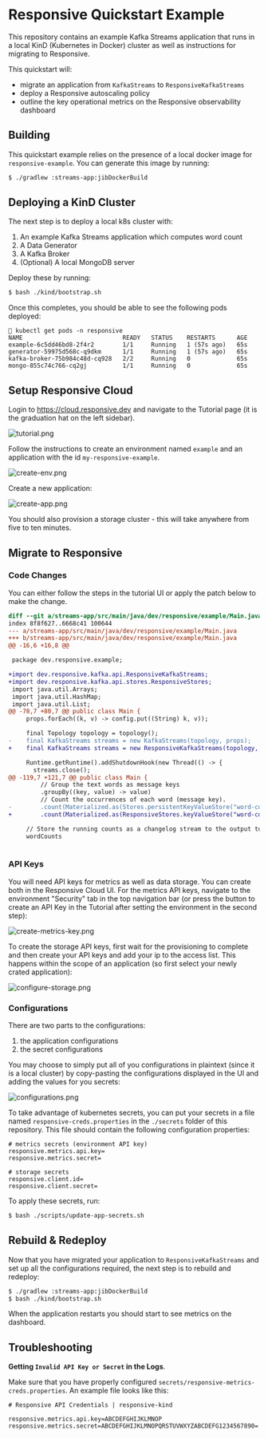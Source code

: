 # Responsive Quickstart Example

This repository contains an example Kafka Streams application that runs in a 
local KinD (Kubernetes in Docker) cluster as well as instructions for migrating
to Responsive.

This quickstart will:
- migrate an application from `KafkaStreams` to `ResponsiveKafkaStreams`
- deploy a Responsive autoscaling policy
- outline the key operational metrics on the Responsive observability dashboard

## Building

This quickstart example relies on the presence of a local docker image for
`responsive-example`. You can generate this image by running:

```bash
$ ./gradlew :streams-app:jibDockerBuild
```

## Deploying a KinD Cluster

The next step is to deploy a local k8s cluster with:
1. An example Kafka Streams application which computes word count
2. A Data Generator
3. A Kafka Broker
4. (Optional) A local MongoDB server

Deploy these by running:
```bash
$ bash ./kind/bootstrap.sh
```

Once this completes, you should be able to see the following pods deployed:
```
 kubectl get pods -n responsive
NAME                            READY   STATUS    RESTARTS      AGE
example-6c5dd46bd8-2f4r2        1/1     Running   1 (57s ago)   65s
generator-59975d568c-q9dkm      1/1     Running   1 (57s ago)   65s
kafka-broker-75b984c48d-cq928   2/2     Running   0             65s
mongo-855c74c766-cq2gj          1/1     Running   0             65s
```

## Setup Responsive Cloud

Login to https://cloud.responsive.dev and navigate to the Tutorial page (it
is the graduation hat on the left sidebar). 

![tutorial.png](tutorial.png)

Follow the instructions to create an environment named `example` and an 
application with the id `my-responsive-example`.

![create-env.png](create-env.png)

Create a new application:

![create-app.png](create-app.png)

You should also provision a storage cluster - this will take anywhere from
five to ten minutes.

## Migrate to Responsive

### Code Changes

You can either follow the steps in the tutorial UI or apply the patch below to
make the change.

```diff
diff --git a/streams-app/src/main/java/dev/responsive/example/Main.java b/streams-app/src/main/java/dev/responsive/example/Main.java
index 8f8f627..6668c41 100644
--- a/streams-app/src/main/java/dev/responsive/example/Main.java
+++ b/streams-app/src/main/java/dev/responsive/example/Main.java
@@ -16,6 +16,8 @@

 package dev.responsive.example;

+import dev.responsive.kafka.api.ResponsiveKafkaStreams;
+import dev.responsive.kafka.api.stores.ResponsiveStores;
 import java.util.Arrays;
 import java.util.HashMap;
 import java.util.List;
@@ -78,7 +80,7 @@ public class Main {
     props.forEach((k, v) -> config.put((String) k, v));

     final Topology topology = topology();
-    final KafkaStreams streams = new KafkaStreams(topology, props);
+    final KafkaStreams streams = new ResponsiveKafkaStreams(topology, props);

     Runtime.getRuntime().addShutdownHook(new Thread(() -> {
       streams.close();
@@ -119,7 +121,7 @@ public class Main {
         // Group the text words as message keys
         .groupBy((key, value) -> value)
         // Count the occurrences of each word (message key).
-        .count(Materialized.as(Stores.persistentKeyValueStore("word-counts")));
+        .count(Materialized.as(ResponsiveStores.keyValueStore("word-counts")));

     // Store the running counts as a changelog stream to the output topic.
     wordCounts
     
```

### API Keys

You will need API keys for metrics as well as data storage. You can create
both in the Responsive Cloud UI. For the metrics API keys, navigate to the
environment "Security" tab in the top navigation bar (or press the button
to create an API Key in the Tutorial after setting the environment in the
second step):

![create-metrics-key.png](create-metrics-key.png)

To create the storage API keys, first wait for the provisioning to complete
and then create your API keys and add your ip to the access list. This happens
within the scope of an application (so first select your newly crated application):

![configure-storage.png](configure-storage.png)

### Configurations

There are two parts to the configurations:

1. the application configurations
2. the secret configurations

You may choose to simply put all of you configurations in plaintext (since it is
a local cluster) by copy-pasting the configurations displayed in the UI and adding
the values for you secrets:

![configurations.png](configurations.png)

To take advantage of kubernetes secrets, you can put your secrets in
a file named `responsive-creds.properties` in the `./secrets`
folder of this repository. This file should contain the following
configuration properties:

```properties
# metrics secrets (environment API key)
responsive.metrics.api.key=
responsive.metrics.secret=

# storage secrets
responsive.client.id=
responsive.client.secret=
```

To apply these secrets, run:

```bash
$ bash ./scripts/update-app-secrets.sh
```

## Rebuild & Redeploy

Now that you have migrated your application to `ResponsiveKafkaStreams` and set
up all the configurations required, the next step is to rebuild and redeploy:

```bash
$ ./gradlew :streams-app:jibDockerBuild
$ bash ./kind/bootstrap.sh
```

When the application restarts you should start to see metrics on the dashboard.

## Troubleshooting

**Getting `Invalid API Key or Secret` in the Logs**.

Make sure that you have properly configured `secrets/responsive-metrics-creds.properties`. An
example file looks like this:
```properties
# Responsive API Credentials | responsive-kind

responsive.metrics.api.key=ABCDEFGHIJKLMNOP
responsive.metrics.secret=ABCDEFGHIJKLMNOPQRSTUVWXYZABCDEFG1234567890=
```